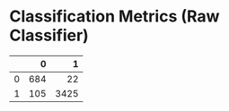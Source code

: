 # Classification Metrics (Raw Classifier)

|    |   0 |    1 |
|---:|----:|-----:|
|  0 | 684 |   22 |
|  1 | 105 | 3425 |

